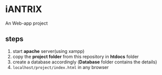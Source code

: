 # iANTRIX
An Web-app project

## steps
1. start **apache** server(using xampp)
2. copy the **project folder** from this repository in **htdocs** folder
3. create a database accordingly (**Database** folder contains the details)
4. `localhost/project/index.html` in any browser 
